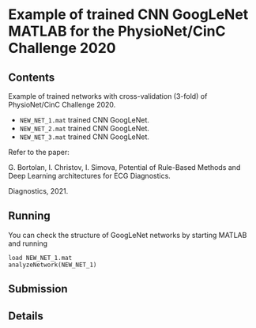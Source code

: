# Example of trained CNN GoogLeNet MATLAB for the PhysioNet/CinC Challenge 2020

## Contents

Example of trained networks with cross-validation (3-fold) of PhysioNet/CinC Challenge 2020.



* `NEW_NET_1.mat` trained CNN GoogLeNet.
* `NEW_NET_2.mat` trained CNN GoogLeNet.
* `NEW_NET_3.mat` trained CNN GoogLeNet.

 Refer to the paper:
 
G. Bortolan, I. Christov, I. Simova, Potential of Rule-Based Methods and  Deep Learning architectures for ECG Diagnostics.

Diagnostics, 2021.





## Running

You can check the structure of GoogLeNet networks by starting MATLAB and running

    load NEW_NET_1.mat
    analyzeNetwork(NEW_NET_1)


## Submission



## Details

